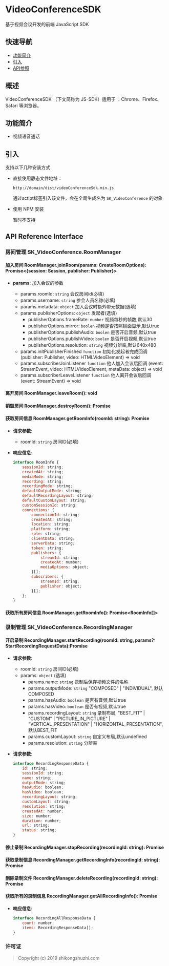 # VideoConferenceSDK

基于视频会议开发的前端 JavaScript SDK

## 快速导航

* [功能简介](#summary)
* [引入](#install)
* [API参照](#apiReference)


## 概述
VideoConferenceSDK （下文简称为 JS-SDK）适用于 ：Chrome、Firefox、Safari 等浏览器。

<a id="summary"></a>

## 功能简介

* 视频语音通话
  
<a id="install"></a>
## 引入

支持以下几种安装方式

* 直接使用静态文件地址：

  ```
  http://domain/dist/videoConferenceSdk.min.js
  ```
  通过sctipt标签引入该文件，会在全局生成名为 `SK_VideoConference` 的对象

* 使用 NPM 安装

  暂时不支持
  
<a id="apiReference"></a>  
## API Reference Interface

### 房间管理 SK_VideoConference.RoomManager

#### 加入房间 RoomManager.joinRoom(params: CreateRoomOptions): Promise<{session: Session, publisher: Publisher}>

  * **params**: 加入会议的参数

    * params.roomId: `string` 会议房间id(必填)
    * params.username: `string` 参会人员名称(必填)
    * params.metadata: `object` 加入会议时额外带元数据(选填)
    * params.publisherOptions: `object` 发起者(选填)
      * publisherOptions.frameRate: `number` 视频每秒的帧数,默认30
      * publisherOptions.mirror: `boolen` 视频是否按照镜面显示,默认true
      * publisherOptions.publishAudio: `boolen` 是否开启音频,默认true
      * publisherOptions.publishVideo: `boolen` 是否开启视频,默认true
      * publisherOptions.resolution: `string` 视频分辨率,默认640x480
    * params.initPublisherFinished `function` 初始化发起者完成回调 (publisher: Publisher, video: HTMLVideoElement) => void
    * params.subscriberJoinListener `function` 他人加入会议后回调 (event: StreamEvent, video: HTMLVideoElement, metaData: object) => void
    * params.subscriberLeaveListener `function` 他人离开会议后回调 (event: StreamEvent) => void

#### 离开房间 RoomManager.leaveRoom(): void

#### 销毁房间 RoomManager.destroyRoom(): Promise<boolean>

#### 获取房间信息 RoomManager.getRoomInfo(roomId: string): Promise<RoomInfo>
  * **请求参数**:
    * roomId: `string` 房间ID(必填)
    
  * **响应信息**:
    ```javascript
    interface RoomInfo {
        sessionId: string;
        createdAt: string;
        mediaMode: string;
        recording: string;
        recordingMode: string;
        defaultOutputMode: string;
        defaultRecordingLayout: string;
        defaultCustomLayout: string;
        customSessionId: string;
        connections: {
            connectionId: string;
            createdAt: string;
            location: string;
            platform: string;
            role: string;
            clientData: string;
            serverData: string;
            token: string;
            publishers: {
                streamId: string;
                createdAt: number;
                mediaOptions: object;
            }[];
            subscribers: {
                streamId: string;
                publisher: object;
            }[];
        };
    }
    ```
  
#### 获取所有房间信息 RoomManager.getRoomInfo(): Promise<RoomInfo[]>

### 录制管理 SK_VideoConference.RecordingManager

#### 开启录制 RecordingManager.startRecording(roomId: string, params?: StartRecordingRequestData):Promise<RecordingResponseData>
  * **请求参数**:
    * roomId: `string` 房间ID(必填)
    * params: `object` (选填)
      * params.name: `string` 录制后保存视频文件的名称
      * params.outputMode: `string` "COMPOSED" | "INDIVIDUAL", 默认COMPOSED
      * params.hasAudio: `boolean` 是否有音频,默认true
      * params.hasVideo: `boolean` 是否有视频,默认true
      * params.recordingLayout: `string` 录制布局, "BEST_FIT" | "CUSTOM" | "PICTURE_IN_PICTURE" | "VERTICAL_PRESENTATION" | "HORIZONTAL_PRESENTATION",默认BEST_FIT
      * params.customLayout: `string` 自定义布局,默认undefined
      * params.resolution: `string` 分辨率
      
  * **请求参数**:
    ```javascript
    interface RecordingResponseData {
    	id: string;
    	sessionId: string;
    	name: string;
    	outputMode: string;
    	hasAudio: boolean;
    	hasVideo: boolean;
    	recordingLayout: string;
    	customLayout: string;
    	resolution: string;
    	createdAt: number;
    	size: number;
    	duration: number;
    	url: string;
    	status: string;
    }
    ```  
    
#### 停止录制 RecordingManager.stopRecording(recordingId: string): Promise<RecordingResponseData>

#### 获取录制信息 RecordingManager.getRecordingInfo(recordingId: string): Promise<RecordingResponseData>

#### 删除录制文件 RecordingManager.deleteRecording(recordingId: string): Promise<boolean>

#### 获取所有的录制信息 RecordingManager.getAllRecordingInfo(): Promise<RecordingAllResponseData>
  * **响应信息**:
    ```javascript
    interface RecordingAllResponseData {
    	count: number;
    	items: RecordingResponseData[];
    }
    ```
    
### 许可证

> Copyright (c) 2019 shikongshuzhi.com

